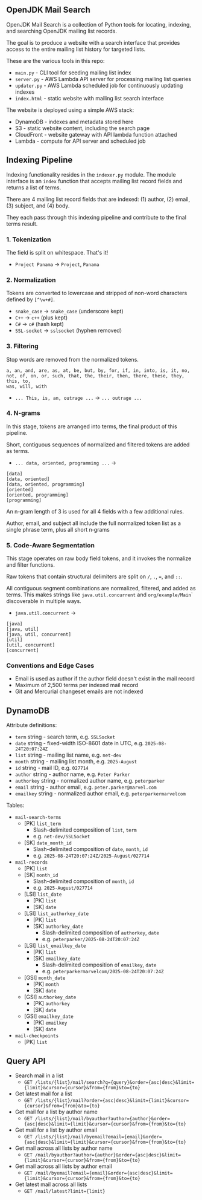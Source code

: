 ## OpenJDK Mail Search

OpenJDK Mail Search is a collection of Python tools for locating, indexing, and searching OpenJDK mailing list records.

The goal is to produce a website with a search interface that provides access to the entire mailing list
history for targeted lists.

These are the various tools in this repo:
* `main.py` - CLI tool for seeding mailing list index
* `server.py` - AWS Lambda API server for processing mailing list queries
* `updater.py` - AWS Lambda scheduled job for continuously updating indexes
* `index.html` - static website with mailing list search interface

The website is deployed using a simple AWS stack:
* DynamoDB - indexes and metadata stored here
* S3 - static website content, including the search page
* CloudFront - website gateway with API lambda function attached
* Lambda - compute for API server and scheduled job

## Indexing Pipeline

Indexing functionality resides in the `indexer.py` module. The module interface is an `index` function
that accepts mailing list record fields and returns a list of terms.

There are 4 mailing list record fields that are indexed: (1) author, (2) email, (3) subject, and (4) body.

They each pass through this indexing pipeline and contribute to the final terms result.

### 1. Tokenization

The field is split on whitespace. That's it!

* `Project Panama` → `Project`, `Panama`

### 2. Normalization

Tokens are converted to lowercase and stripped of non-word characters defined by `[^\w+#]`.

* `snake_case` → `snake_case` (underscore kept)
* `C++` → `c++` (plus kept)
* `C#` → `c#` (hash kept)
* `SSL-socket` → `sslsocket` (hyphen removed)

### 3. Filtering

Stop words are removed from the normalized tokens.

```
a, an, and, are, as, at, be, but, by, for, if, in, into, is, it, no,
not, of, on, or, such, that, the, their, then, there, these, they, this, to,
was, will, with
```

* `... This, is, an, outrage ...` → `... outrage ...` 

### 4. N-grams

In this stage, tokens are arranged into terms, the final product of this pipeline.

Short, contiguous sequences of normalized and filtered tokens are added as terms.

* `... data, oriented, programming ...` →
```
[data]
[data, oriented]
[data, oriented, programming]
[oriented]
[oriented, programming]
[programming]
```

An n-gram length of 3 is used for all 4 fields with a few additional rules.

Author, email, and subject all include the full normalized token list as a single phrase term,
plus all short n‑grams

### 5. Code-Aware Segmentation

This stage operates on raw body field tokens, and it invokes the normalize and filter functions.

Raw tokens that contain structural delimiters are split on `/`, `.`, `=`, and `::`.

All contiguous segment combinations are normalized, filtered, and added as terms.
This makes strings like `java.util.concurrent` and `org/example/Main`</code>` discoverable in multiple ways.

* `java.util.concurrent` →
```
[java]
[java, util]
[java, util, concurrent]
[util]
[util, concurrent]
[concurrent]
```

### Conventions and Edge Cases

* Email is used as author if the author field doesn't exist in the mail record
* Maximum of 2,500 terms per indexed mail record
* Git and Mercurial changeset emails are not indexed

## DynamoDB

Attribute definitions:
* `term` string - search term, e.g. `SSLSocket`
* `date` string - fixed-width ISO-8601 date in UTC, e.g. `2025-08-24T20:07:24Z`
* `list` string - mailing list name, e.g. `net-dev`
* `month` string - mailing list month, e.g. `2025-August`
* `id` string - mail ID, e.g. `027714`
* `author` string - author name, e.g. `Peter Parker`
* `authorkey` string - normalized author name, e.g. `peterparker`
* `email` string - author email, e.g. `peter.parker@marvel.com`
* `emailkey` string - normalized author email, e.g. `peterparkermarvelcom`

Tables:
* `mail-search-terms`
  * [PK] `list_term`
    * Slash-delimited composition of `list`, `term`
    * e.g. `net-dev/SSLSocket`
  * [SK] `date_month_id`
    * Slash-delimited composition of `date`, `month`, `id`
    * e.g. `2025-08-24T20:07:24Z/2025-August/027714`
* `mail-records`
  * [PK] `list`
  * [SK] `month_id`
    * Slash-delimited composition of `month`, `id`
    * e.g. `2025-August/027714`
  * [LSI] `list_date`
    * [PK] `list`
    * [SK] `date`
  * [LSI] `list_authorkey_date`
    * [PK] `list`
    * [SK] `authorkey_date`
      * Slash-delimited composition of `authorkey`, `date`
      * e.g. `peterparker/2025-08-24T20:07:24Z`
  * [LSI] `list_emailkey_date`
    * [PK] `list`
    * [SK] `emailkey_date`
      * Slash-delimited composition of `emailkey`, `date`
      * e.g. `peterparkermarvelcom/2025-08-24T20:07:24Z`
  * [GSI] `month_date`
    * [PK] `month`
    * [SK] `date`
  * [GSI] `authorkey_date`
    * [PK] `authorkey`
    * [SK] `date`
  * [GSI] `emailkey_date`
    * [PK] `emailkey`
    * [SK] `date`
* `mail-checkpoints`
  * [PK] `list`


## Query API

* Search mail in a list
  * `GET /lists/{list}/mail/search?q={query}&order={asc|desc}&limit={limit}&cursor={cursor}&from={from}&to={to}`
* Get latest mail for a list
  * `GET /lists/{list}/mail?order={asc|desc}&limit={limit}&cursor={cursor}&from={from}&to={to}`
* Get mail for a list by author name
  * `GET /lists/{list}/mail/byauthor?author={author}&order={asc|desc}&limit={limit}&cursor={cursor}&from={from}&to={to}`
* Get mail for a list by author email
  * `GET /lists/{list}/mail/byemail?email={email}&order={asc|desc}&limit={limit}&cursor={cursor}&from={from}&to={to}`
* Get mail across all lists by author name
  * `GET /mail/byauthor?author={author}&order={asc|desc}&limit={limit}&cursor={cursor}&from={from}&to={to}`
* Get mail across all lists by author email
  * `GET /mail/byemail?email={email}&order={asc|desc}&limit={limit}&cursor={cursor}&from={from}&to={to}`
* Get latest mail across all lists
  * `GET /mail/latest?limit={limit}`